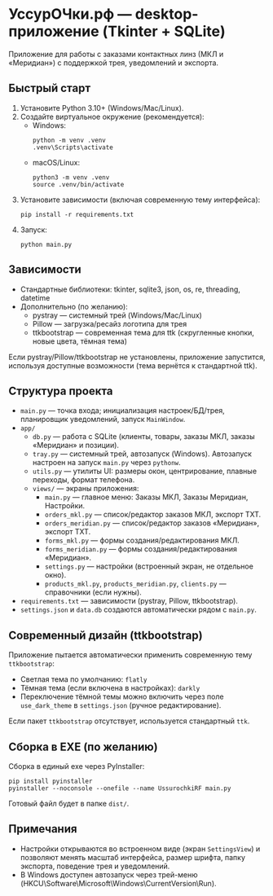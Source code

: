 # УссурОЧки.рф — desktop-приложение (Tkinter + SQLite)

Приложение для работы с заказами контактных линз (МКЛ и «Меридиан») с поддержкой трея, уведомлений и экспорта.

## Быстрый старт

1. Установите Python 3.10+ (Windows/Mac/Linux).
2. Создайте виртуальное окружение (рекомендуется):
   - Windows:
     ```
     python -m venv .venv
     .venv\Scripts\activate
     ```
   - macOS/Linux:
     ```
     python3 -m venv .venv
     source .venv/bin/activate
     ```
3. Установите зависимости (включая современную тему интерфейса):
   ```
   pip install -r requirements.txt
   ```
4. Запуск:
   ```
   python main.py
   ```

## Зависимости

- Стандартные библиотеки: tkinter, sqlite3, json, os, re, threading, datetime
- Дополнительно (по желанию):
  - pystray — системный трей (Windows/Mac/Linux)
  - Pillow — загрузка/ресайз логотипа для трея
  - ttkbootstrap — современная тема для ttk (скругленные кнопки, новые цвета, тёмная тема)

Если pystray/Pillow/ttkbootstrap не установлены, приложение запустится, используя доступные возможности (тема вернётся к стандартной ttk).

## Структура проекта

- `main.py` — точка входа; инициализация настроек/БД/трея, планировщик уведомлений, запуск `MainWindow`.
- `app/`
  - `db.py` — работа с SQLite (клиенты, товары, заказы МКЛ, заказы «Меридиан» и позиции).
  - `tray.py` — системный трей, автозапуск (Windows). Автозапуск настроен на запуск `main.py` через `pythonw`.
  - `utils.py` — утилиты UI: размеры окон, центрирование, плавные переходы, формат телефона.
  - `views/` — экраны приложения:
    - `main.py` — главное меню: Заказы МКЛ, Заказы Меридиан, Настройки.
    - `orders_mkl.py` — список/редактор заказов МКЛ, экспорт TXT.
    - `orders_meridian.py` — список/редактор заказов «Меридиан», экспорт TXT.
    - `forms_mkl.py` — формы создания/редактирования МКЛ.
    - `forms_meridian.py` — формы создания/редактирования «Меридиан».
    - `settings.py` — настройки (встроенный экран, не отдельное окно).
    - `products_mkl.py`, `products_meridian.py`, `clients.py` — справочники (если нужны).
- `requirements.txt` — зависимости (pystray, Pillow, ttkbootstrap).
- `settings.json` и `data.db` создаются автоматически рядом с `main.py`.

## Современный дизайн (ttkbootstrap)

Приложение пытается автоматически применить современную тему `ttkbootstrap`:
- Светлая тема по умолчанию: `flatly`
- Тёмная тема (если включена в настройках): `darkly`
- Переключение тёмной темы можно включить через поле `use_dark_theme` в `settings.json` (ручное редактирование).

Если пакет `ttkbootstrap` отсутствует, используется стандартный `ttk`.

## Сборка в EXE (по желанию)

Сборка в единый exe через PyInstaller:
```
pip install pyinstaller
pyinstaller --noconsole --onefile --name UssurochkiRF main.py
```
Готовый файл будет в папке `dist/`.

## Примечания

- Настройки открываются во встроенном виде (экран `SettingsView`) и позволяют менять масштаб интерфейса, размер шрифта, папку экспорта, поведение трея и уведомлений.
- В Windows доступен автозапуск через трей-меню (HKCU\Software\Microsoft\Windows\CurrentVersion\Run).